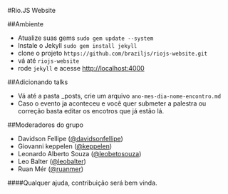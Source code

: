 #Rio.JS Website

##Ambiente
- Atualize suas gems `sudo gem update --system`
- Instale o Jekyll `sudo gem install jekyll`
- clone o projeto `https://github.com/braziljs/riojs-website.git`
- vá até `riojs-website`
- rode `jekyll` e acesse [http://localhost:4000](http://localhost:4000)

##Adicionando talks
- Vá até a pasta _posts, crie um arquivo `ano-mes-dia-nome-encontro.md`
- Caso o evento ja aconteceu e você quer submeter a palestra ou correção basta editar os encotros que já estão lá.

##Moderadores do grupo
- Davidson Fellipe ([@davidsonfellipe](https://github.com/davidsonfellipe))
- Giovanni keppelen ([@keppelen](https://github.com/keppelen))
- Leonardo Alberto Souza ([@leobetosouza](https://github.com/leobetosouza))
- Leo Balter ([@leobalter](https://github.com/leobalter))
- Ruan Mér ([@ruanmer](https://github.com/ruanmer))

####Qualquer ajuda, contribuição será bem vinda.
